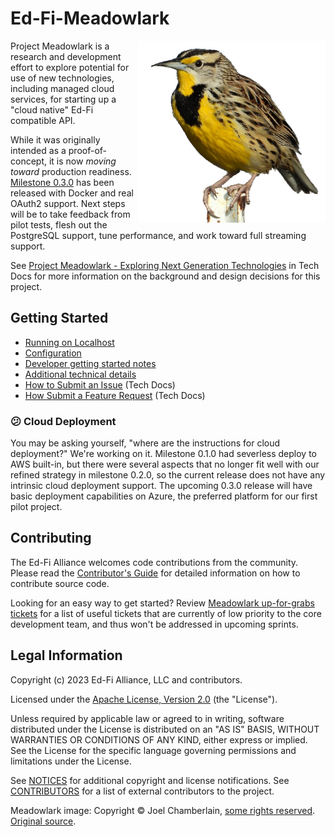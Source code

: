 # Ed-Fi-Meadowlark

<img alt="Meadowlark photo (c) Joel Chamberlain"
 src="images/cropped-meadowlark-cc-by-nc-4.0-naturenerd_joel.png" align="right"
 width="300">

Project Meadowlark is a research and development effort to explore potential for
use of new technologies, including managed cloud services, for starting up a
"cloud native" Ed-Fi compatible API.

While it was originally intended as a proof-of-concept, it is now _moving
toward_ production readiness. [Milestone
0.3.0](https://github.com/Ed-Fi-Exchange-OSS/Meadowlark/releases/tag/v0.3.0) has
been released with Docker and real OAuth2 support. Next steps will be to take
feedback from pilot tests, flesh out the PostgreSQL support, tune performance,
and work toward full streaming support.

See [Project Meadowlark - Exploring Next Generation
Technologies](https://techdocs.ed-fi.org/x/RwJqBw) in Tech Docs for more
information on the background and design decisions for this project.

## Getting Started

* [Running on Localhost](docs/LOCALHOST.md)
* [Configuration](docs/CONFIGURATION.md)
* [Developer getting started notes](docs/README.md)
* [Additional technical details](docs/TECHNICAL.md)
* [How to Submit an Issue](https://techdocs.ed-fi.org/x/Y8uIBg) (Tech Docs)
* [How Submit a Feature Request](https://techdocs.ed-fi.org/x/0YADAQ) (Tech
  Docs)

### 😕 Cloud Deployment

You may be asking yourself, "where are the instructions for cloud deployment?"
We're working on it. Milestone 0.1.0 had severless deploy to AWS built-in, but
there were several aspects that no longer fit well with our refined strategy  in
milestone 0.2.0, so the current release does not have any intrinsic cloud
deployment support. The upcoming 0.3.0 release will have basic deployment
capabilities on Azure, the preferred platform for our first pilot project.

## Contributing

The Ed-Fi Alliance welcomes code contributions from the community. Please read
the [Contributor's Guide](docs/CONTRIBUTING.md) for detailed information on how
to contribute source code.

Looking for an easy way to get started? Review [Meadowlark up-for-grabs
tickets](https://tracker.ed-fi.org/issues/?filter=15400) for a list of useful
tickets that are currently of low priority to the core development team, and
thus won't be addressed in upcoming sprints.

## Legal Information

Copyright (c) 2023 Ed-Fi Alliance, LLC and contributors.

Licensed under the [Apache License, Version 2.0](LICENSE) (the "License").

Unless required by applicable law or agreed to in writing, software distributed
under the License is distributed on an "AS IS" BASIS, WITHOUT WARRANTIES OR
CONDITIONS OF ANY KIND, either express or implied. See the License for the
specific language governing permissions and limitations under the License.

See [NOTICES](NOTICES.md) for additional copyright and license notifications.
See [CONTRIBUTORS](CONTRIBUTORS.md) for a list of external contributors to the
project.

Meadowlark image: Copyright &copy; Joel Chamberlain, [some rights
reserved](http://creativecommons.org/licenses/by-nc/4.0/).
[Original source](https://www.inaturalist.org/observations/38032376).
